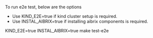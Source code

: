 To run e2e test, below are the options

- Use KIND_E2E=true if kind cluster setup is required.
- Use INSTAL_AIBRIX=true if installing aibrix components is required.

KIND_E2E=true INSTAL_AIBRIX=true make test-e2e